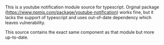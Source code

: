 This is a youtube notification module source for typescript. Orginal package (https://www.npmjs.com/package/youtube-notification) works fine, but it lacks the support of typescript and uses out-of-date dependency which leaves vulnerability.

This source contains the exact same component as that module but more up-to-date.
